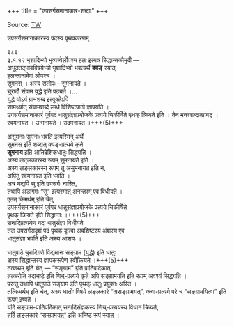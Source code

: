 +++
title = "उपसर्गसमानाकार-शब्दाः"
+++

Source: [TW](https://ashtadhyayi.com/courses/bhaashaapaak3/)

उपसर्गसमानाकारस्य पदस्य पृथक्करणम्

२८२  
३.१.१२ भृशादिभ्यो भुव्यच्वेर्लोपश्च हलः इत्यत्र सिद्धान्तकौमुदी —  
अभूततद्भावविषयेभ्यो भृशादिभ्यो भवत्यर्थे **क्यङ्** स्यात्  
हलन्तानामेषां लोपश्च ।  
सुमनस् । अस्य सलोपः - सुमनायते ।  
चुरादौ संग्राम युद्धे इति पठ्यते ।…  
युद्धे योऽयं ग्रामशब्द इत्युक्तेऽपि  
सामर्थ्यात् संग्रामशब्दे लब्धे विशिष्टपाठो ज्ञापयति ।  
उपसर्गसमानाकारं पूर्वपदं धातुसंज्ञाप्रयोजके प्रत्यये चिकीर्षिते पृथक् क्रियते इति । तेन मनश्शब्दात्प्रागट् । स्वमनायत । उन्मनायते । उदमनायत ।+++(5)+++

असुमनाः सुमनाः भवति इत्यस्मिन् अर्थे  
सुमनस् इति शब्दात् क्यङ्-प्रत्यये कृते  
**सुमनाय** इति आतिदेशिकधातुः सिद्ध्यति ।  
अस्य लट्लकारस्य रूपम् सुमनायते इति ।  
अस्य लङ्लकारस्य रूपम् तु असुमनायत इति न,  
अपितु स्वमनायत इति भवति ।  
अत्र यद्यपि सु इति उपसर्गः नास्ति,  
तथापि अडागमः “सु” इत्यस्मात् अनन्तरम् एव विधीयते ।  
एतत् किमर्थम् इति चेत्,  
उपसर्गसमानाकारं पूर्वपदं धातुसंज्ञाप्रयोजके प्रत्यये चिकीर्षिते  
पृथक् क्रियते इति सिद्धान्तः ।+++(5)+++  
सनादिप्रत्ययेण यदा धातुसंज्ञा विधीयते  
तदा उपसर्गसदृशं पदं पृथक् कृत्वा अवशिष्टस्य अंशस्य एव  
धातुसंज्ञा भवति इति अस्य आशयः ।

धातुपाठे चुरादिगणे विद्यमानः सङ्ग्राम (युद्धे) इति धातुः  
अस्य सिद्धान्तस्य ज्ञापकरूपेण स्वीक्रियते ।+++(5)+++  
तत्कथम् इति चेत्‌ — “सङ्ग्राम” इति प्रातिपदिकात्  
तत्करोति तदाचष्टे इति णिच्-प्रत्यये कृते अपि सङ्ग्रामयति इति रूपम् अवश्यं सिद्ध्यति ।  
परन्तु तथापि धातुपाठे सङ्ग्राम इति पृथक् धातुः प्रयुक्तः अस्ति ।  
तत्किमर्थम् इति चेत्, अस्य धातोः विषये लङ्लकारे “असङ्ग्रामयत्”, क्त्वा-प्रत्यये परे च “सङ्ग्रामयित्वा” इति रूपम् इष्यते ।  
यदि सङ्ग्राम-प्रातिपदिकात् सनादिसंज्ञकस्य णिच्-प्रत्ययस्य विधानं क्रियते,  
तर्हि लङ्लकारे “समग्रामयत्” इति अनिष्टं रूपं स्यात् ।
